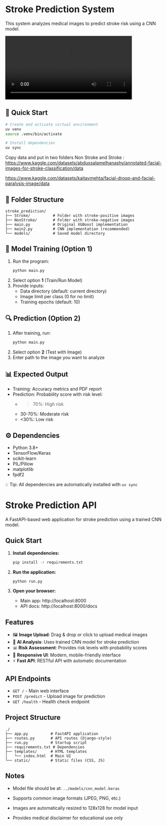 # Stroke Prediction System

This system analyzes medical images to predict stroke risk using a CNN model.

<video src="https://github.com/user-attachments/assets/43e6caa3-ab09-45d9-af5d-d25ab5842f8f" width="400" controls>
  Your browser does not support the video tag.
</video>


## 🚀 Quick Start

```bash
# Create and activate virtual environment
uv venv
source .venv/bin/activate

# Install dependencies
uv sync
```
Copy data and put in two folders Non Stroke and Stroke :
https://www.kaggle.com/datasets/abdussalamelhanashy/annotated-facial-images-for-stroke-classification/data

https://www.kaggle.com/datasets/kaitavmehta/facial-droop-and-facial-paralysis-image/data

## 📂 Folder Structure
```
stroke_prediction/
├── Stroke/          # Folder with stroke-positive images
├── NonStroke/       # Folder with stroke-negative images
├── main.py          # Original XGBoost implementation
├── main2.py         # CNN implementation (recommended)
└── models/          # Saved model directory
```

## 🧠 Model Training (Option 1)
1. Run the program:
   ```bash
   python main.py
   ```
2. Select option **1** (Train/Run Model)
3. Provide inputs:
   - Data directory (default: current directory)
   - Image limit per class (0 for no limit)
   - Training epochs (default: 10)

## 🔍 Prediction (Option 2)
1. After training, run:
   ```bash
   python main.py
   ```
2. Select option **2** (Test with Image)
3. Enter path to the image you want to analyze

## 📊 Expected Output
- Training: Accuracy metrics and PDF report
- Prediction: Probability score with risk level:
  - >70%: High risk
  - 30-70%: Moderate risk
  - <30%: Low risk

## ⚙️ Dependencies
- Python 3.8+
- TensorFlow/Keras
- scikit-learn
- PIL/Pillow
- matplotlib
- fpdf2

💡 Tip: All dependencies are automatically installed with `uv sync`

# Stroke Prediction API

A FastAPI-based web application for stroke prediction using a trained CNN model.

## Quick Start

1. **Install dependencies:**
   ```bash
   pip install -r requirements.txt
   ```

2. **Run the application:**
   ```bash
   python run.py
   ```

3. **Open your browser:**
   - Main app: http://localhost:8000
   - API docs: http://localhost:8000/docs

## Features

- 🖼️ **Image Upload**: Drag & drop or click to upload medical images
- 🧠 **AI Analysis**: Uses trained CNN model for stroke prediction
- 📊 **Risk Assessment**: Provides risk levels with probability scores
- 📱 **Responsive UI**: Modern, mobile-friendly interface
- ⚡ **Fast API**: RESTful API with automatic documentation

## API Endpoints

- `GET /` - Main web interface
- `POST /predict` - Upload image for prediction
- `GET /health` - Health check endpoint

## Project Structure

```
./
├── app.py          # FastAPI application
├── routes.py       # API routes (Django-style)
├── run.py          # Startup script
├── requirements.txt # Dependencies
├── templates/      # HTML templates
│   └── index.html  # Main UI
└── static/         # Static files (CSS, JS)
```

## Notes

- Model file should be at: `../models/cnn_model.keras`
- Supports common image formats (JPEG, PNG, etc.)
- Images are automatically resized to 128x128 for model input

- Provides medical disclaimer for educational use only




